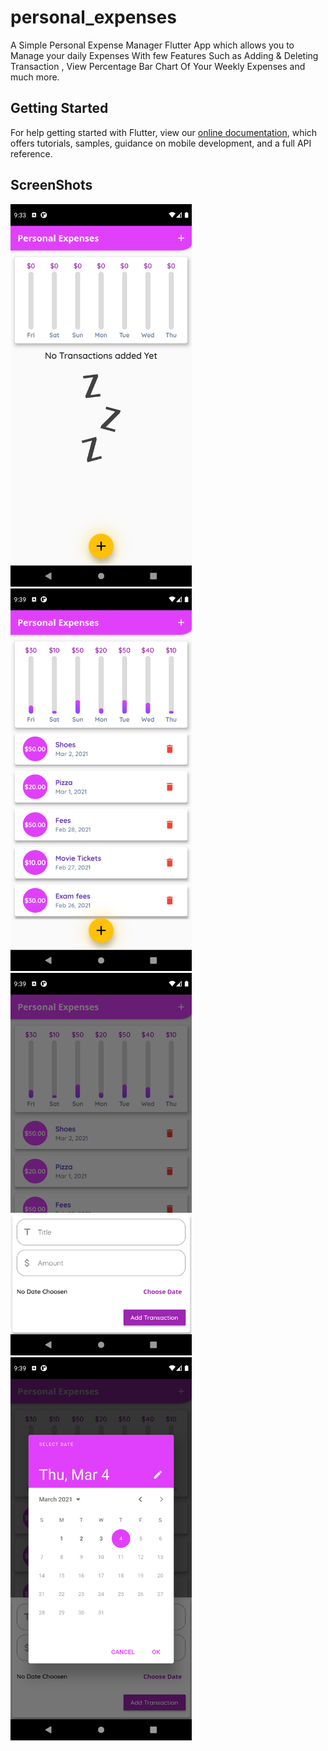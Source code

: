 # personal_expenses

A Simple Personal Expense Manager Flutter App which allows you to Manage your daily Expenses With few Features Such as Adding & Deleting Transaction , View Percentage Bar Chart Of Your Weekly Expenses and much more.

## Getting Started

For help getting started with Flutter, view our
[online documentation](https://flutter.dev/docs), which offers tutorials,
samples, guidance on mobile development, and a full API reference.


## ScreenShots 

[<img src="Screenshots/no_transaction.png" width="290">](screenshots/no_transaction.png)
[<img src="Screenshots/transaction_list.png" width="290">](Screenshots/transaction_list.png)
[<img src="Screenshots/bottom_modal.png" width="290">](Screenshots/bottom_modal.png)
[<img src="Screenshots/datepick.png" width="290">](Screenshots/datepick.png)
